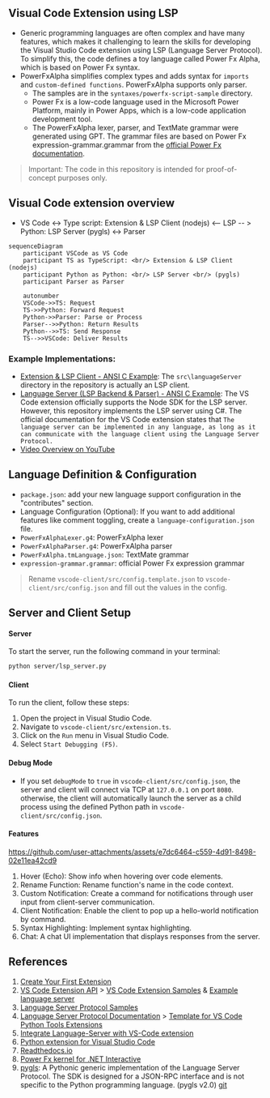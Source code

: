 ## Visual Code Extension using LSP

- Generic programming languages are often complex and have many features, which makes it challenging to learn the skills for developing the Visual Studio Code extension using LSP (Language Server Protocol). To simplify this, the code defines a toy language called Power Fx Alpha, which is based on Power Fx syntax.
- PowerFxAlpha simplifies complex types and adds syntax for `imports` and `custom-defined functions`. PowerFxAlpha supports only parser.
    - The samples are in the `syntaxes/powerfx-script-sample` directory.
    - Power Fx is a low-code language used in the Microsoft Power Platform, mainly in Power Apps, which is a low-code application development tool.
    - The PowerFxAlpha lexer, parser, and TextMate grammar were generated using GPT. The grammar files are based on Power Fx expression-grammar.grammar from the [official Power Fx documentation](https://learn.microsoft.com/en-us/power-platform/power-fx/expression-grammar).

> Important: The code in this repository is intended for proof-of-concept purposes only.

## Visual Code extension overview

- VS Code <-> Type script: Extension & LSP Client (nodejs) <-- LSP -- > Python: LSP Server (pygls) <-> Parser

```mermaid
sequenceDiagram
    participant VSCode as VS Code
    participant TS as TypeScript: <br/> Extension & LSP Client (nodejs)
    participant Python as Python: <br/> LSP Server <br/> (pygls)
    participant Parser as Parser

    autonumber
    VSCode->>TS: Request
    TS->>Python: Forward Request
    Python->>Parser: Parse or Process
    Parser-->>Python: Return Results
    Python-->>TS: Send Response
    TS-->>VSCode: Deliver Results
```

### Example Implementations:

- [Extension & LSP Client - ANSI C Example](https://github.com/lextm/vscode-ansic): The `src\languageServer` directory in the repository is actually an LSP client.
- [Language Server (LSP Backend & Parser) - ANSI C Example](https://github.com/lextm/ansi-c-antlr): The VS Code extension officially supports the Node SDK for the LSP server. However, this repository implements the LSP server using C#. The official documentation for the VS Code extension states that `The language server can be implemented in any language, as long as it can communicate with the language client using the Language Server Protocol.`
- [Video Overview on YouTube](https://youtu.be/H0p7tcUuJm0?si=QTLL3FOubsJoxEW_)

## Language Definition & Configuration

- `package.json`: add your new language support configuration in the "contributes" section.
- Language Configuration (Optional): If you want to add additional features like comment toggling, create a `language-configuration.json` file.
- `PowerFxAlphaLexer.g4`: PowerFxAlpha lexer
- `PowerFxAlphaParser.g4`: PowerFxAlpha parser
- `PowerFxAlpha.tmLanguage.json`: TextMate grammar
- `expression-grammar.grammar`: official Power Fx expression grammar

> Rename `vscode-client/src/config.template.json` to `vscode-client/src/config.json` and fill out the values in the config.

## Server and Client Setup

#### Server
To start the server, run the following command in your terminal:

```bash
python server/lsp_server.py
```

#### Client
To run the client, follow these steps:

1. Open the project in Visual Studio Code.
2. Navigate to `vscode-client/src/extension.ts`.
3. Click on the `Run` menu in Visual Studio Code.
4. Select `Start Debugging (F5)`.

#### Debug Mode
- If you set `debugMode` to `true` in `vscode-client/src/config.json`, the server and client will connect via TCP at `127.0.0.1` on port `8080`. otherwise, the client will automatically launch the server as a child process using the defined Python path in `vscode-client/src/config.json`.

#### Features

https://github.com/user-attachments/assets/e7dc6464-c559-4d91-8498-02e11ea42cd9

1. Hover (Echo): Show info when hovering over code elements.  
2. Rename Function: Rename function's name in the code context.  
3. Custom Notification: Create a command for notifications through user input from client-server communication.  
4. Client Notification: Enable the client to pop up a hello-world notification by command.  
5. Syntax Highlighting: Implement syntax highlighting.
6. Chat: A chat UI implementation that displays responses from the server.

## References

1. [Create Your First Extension](https://microsoft.github.io/vscode-essentials/en/10-create-an-extension.html)
2. [VS Code Extension API](https://code.visualstudio.com/api/language-extensions/language-server-extension-guide) > [VS Code Extension Samples](https://github.com/microsoft/vscode-extension-samples) & [Example language server](https://vscode-docs.readthedocs.io/en/stable/extensions/example-language-server/)
3. [Language Server Protocol Samples](https://github.com/microsoft/vscode-extension-samples/tree/main/lsp-sample)
4. [Language Server Protocol Documentation](https://microsoft.github.io/language-server-protocol/) > [Template for VS Code Python Tools Extensions](https://github.com/microsoft/vscode-python-tools-extension-template)
5. [Integrate Language-Server with VS-Code extension](https://medium.com/nerd-for-tech/integrate-language-server-with-vs-code-extension-ffe8f33a79cf)
6. [Python extension for Visual Studio Code](https://github.com/microsoft/vscode-python)
7. [Readthedocs.io](https://vscode-docs.readthedocs.io/en/stable/extensions/example-language-server/)
8. [Power Fx kernel for .NET Interactive](https://github.com/rajyraman/Power-Fx-.NET-Interactive)
9. [pygls](https://pygls.readthedocs.io/en/latest/): A Pythonic generic implementation of the Language Server Protocol. The SDK is designed for a JSON-RPC interface and is not specific to the Python programming language. (pygls v2.0) [git](https://github.com/openlawlibrary/pygls)

